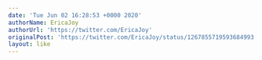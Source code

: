 ```yaml
---
date: 'Tue Jun 02 16:28:53 +0000 2020'
authorName: EricaJoy
authorUrl: 'https://twitter.com/EricaJoy'
originalPost: 'https://twitter.com/EricaJoy/status/1267855719593684993'
layout: like
---
```

